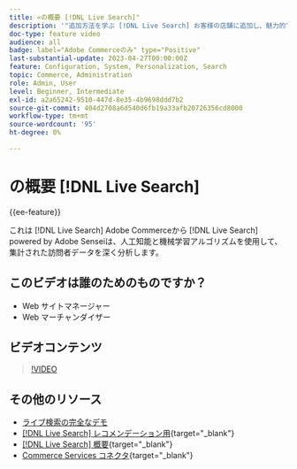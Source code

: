 ```yaml
---
title: «の概要 [!DNL Live Search]"
description: '"追加方法を学ぶ [!DNL Live Search] お客様の店舗に追加し、魅力的で関連性の高い、パーソナライズされたショッピングエクスペリエンスを提供します。」'
doc-type: feature video
audience: all
badge: label="Adobe Commerceのみ" type="Positive"
last-substantial-update: 2023-04-27T00:00:00Z
feature: Configuration, System, Personalization, Search
topic: Commerce, Administration
role: Admin, User
level: Beginner, Intermediate
exl-id: a2a65242-9510-447d-8e35-4b9698ddd7b2
source-git-commit: 404d2708a6d540d6fb19a33afb20726356cd8000
workflow-type: tm+mt
source-wordcount: '95'
ht-degree: 0%

---
```


# の概要 [!DNL Live Search]

{{ee-feature}}

これは [!DNL Live Search] Adobe Commerceから [!DNL Live Search] powered by Adobe Senseiは、人工知能と機械学習アルゴリズムを使用して、集計された訪問者データを深く分析します。

## このビデオは誰のためのものですか？

- Web サイトマネージャー
- Web マーチャンダイザー

## ビデオコンテンツ

>[!VIDEO](https://video.tv.adobe.com/v/3418797?learn=on)


## その他のリソース

- [ライブ検索の完全なデモ](./live-search-full-demonstration.md)
- [[!DNL Live Search] レコメンデーション用](https://experienceleague.adobe.com/docs/commerce-learn/tutorials/marketing/live-search-recommendations.html){target="_blank"}
- [[!DNL Live Search] 概要](https://experienceleague.adobe.com/docs/commerce-merchant-services/live-search/overview.html){target="_blank"}
- [Commerce Services コネクタ](https://experienceleague.adobe.com/docs/commerce-merchant-services/user-guides/integration-services/saas.html){target="_blank"}
